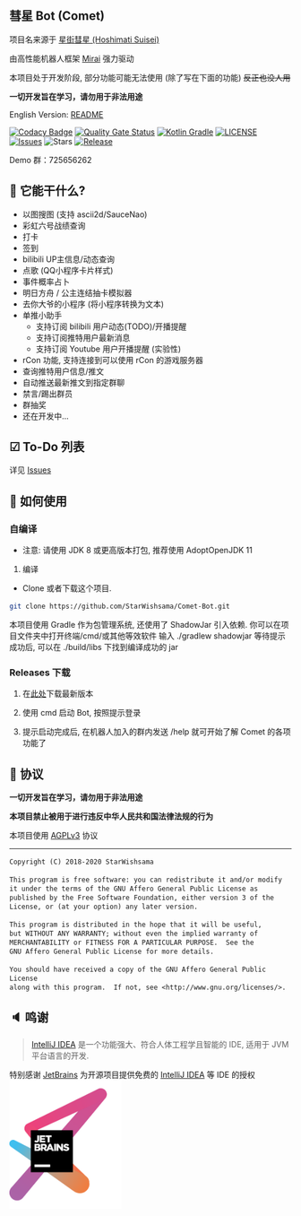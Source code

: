 ## 彗星 Bot (Comet)

项目名来源于 [星街彗星 (Hoshimati Suisei)](https://zh.moegirl.org.cn/%E6%98%9F%E8%A1%97%E5%BD%97%E6%98%9F)

由高性能机器人框架 [Mirai](https://github.com/mamoe/mirai) 强力驱动

本项目处于开发阶段, 部分功能可能无法使用 (除了写在下面的功能) ~~反正也没人用~~

**一切开发旨在学习，请勿用于非法用途**

English Version: [README](https://github.com/StarWishsama/Comet-Bot/blob/mirai/README_en.md)

[![Codacy Badge](https://app.codacy.com/project/badge/Grade/b26348aabf51452195dbc14846accd86)](https://www.codacy.com/manual/StarWishsama/Comet-Bot?utm_source=github.com&amp;utm_medium=referral&amp;utm_content=StarWishsama/Comet-Bot&amp;utm_campaign=Badge_Grade)
[![Quality Gate Status](https://sonarcloud.io/api/project_badges/measure?project=StarWishsama_Nameless-Bot&metric=alert_status)](https://sonarcloud.io/dashboard?id=StarWishsama_Nameless-Bot)
[![Kotlin Gradle](https://github.com/StarWishsama/Comet-Bot/workflows/Kotlin%20Gradle/badge.svg)](https://github.com/StarWishsama/Comet-Bot/actions/)
[![LICENSE](https://img.shields.io/github/license/StarWishsama/Comet-Bot.svg?style=popout)](https://github.com/StarWishsama/Comet-Bot/blob/master/LICENSE)
[![Issues](https://img.shields.io/github/issues/StarWishsama/Comet-Bot.svg?style=popout)](https://github.com/StarWishsama/Comet-Bot/issues)
![Stars](https://img.shields.io/github/stars/starwishsama/Comet-Bot)
[![Release](https://img.shields.io/github/v/release/StarWishSama/Comet-Bot?include_prereleases)](https://github.com/StarWishsama/Comet-Bot/releases)

Demo 群：725656262

## 🎉 它能干什么?
* 以图搜图 (支持 ascii2d/SauceNao)
* 彩虹六号战绩查询
* 打卡
* 签到
* bilibili UP主信息/动态查询
* 点歌 (QQ小程序卡片样式)
* 事件概率占卜
* 明日方舟 / 公主连结抽卡模拟器
* 去你大爷的小程序 (将小程序转换为文本)
* 单推小助手 
  - 支持订阅 bilibili 用户动态(TODO)/开播提醒
  - 支持订阅推特用户最新消息
  - 支持订阅 Youtube 用户开播提醒 (实验性)
* rCon 功能, 支持连接到可以使用 rCon 的游戏服务器
* 查询推特用户信息/推文
* 自动推送最新推文到指定群聊
* 禁言/踢出群员
* 群抽奖
* 还在开发中...

## ☑ To-Do 列表
详见 [Issues](https://github.com/StarWishsama/Comet-Bot/issues)

## 💽 如何使用

### 自编译

- 注意: 请使用 JDK 8 或更高版本打包, 推荐使用 AdoptOpenJDK 11

1. 编译
 * Clone 或者下载这个项目.

 ```bash
 git clone https://github.com/StarWishsama/Comet-Bot.git
 ```
 本项目使用 Gradle 作为包管理系统, 还使用了 ShadowJar 引入依赖.
 你可以在项目文件夹中打开终端/cmd/或其他等效软件 输入 ./gradlew shadowjar
 等待提示成功后, 可以在 ./build/libs 下找到编译成功的 jar

### Releases 下载
1. 在[此处](https://github.com/StarWishsama/Comet-Bot/releases)下载最新版本


2. 使用 cmd 启动 Bot, 按照提示登录
3. 提示启动完成后, 在机器人加入的群内发送 /help 就可开始了解 Comet 的各项功能了

## 📜 协议 
**一切开发旨在学习，请勿用于非法用途**

**本项目禁止被用于进行违反中华人民共和国法律法规的行为**

本项目使用 [AGPLv3](https://github.com/StarWishsama/Comet-Bot/blob/master/LICENSE) 协议

------

    Copyright (C) 2018-2020 StarWishsama
    
    This program is free software: you can redistribute it and/or modify
    it under the terms of the GNU Affero General Public License as
    published by the Free Software Foundation, either version 3 of the
    License, or (at your option) any later version.
    
    This program is distributed in the hope that it will be useful,
    but WITHOUT ANY WARRANTY; without even the implied warranty of
    MERCHANTABILITY or FITNESS FOR A PARTICULAR PURPOSE.  See the
    GNU Affero General Public License for more details.
    
    You should have received a copy of the GNU Affero General Public License
    along with this program.  If not, see <http://www.gnu.org/licenses/>.

## 🔈 鸣谢
> [IntelliJ IDEA](https://zh.wikipedia.org/zh-hans/IntelliJ_IDEA) 是一个功能强大、符合人体工程学且智能的 IDE, 适用于 JVM 平台语言的开发.

特别感谢 [JetBrains](https://www.jetbrains.com/?from=comet-bot) 为开源项目提供免费的 [IntelliJ IDEA](https://www.jetbrains.com/idea/?from=comet-bot) 等 IDE 的授权  
[<img src=".github/jetbrains.png" width="200"/>](https://www.jetbrains.com/?from=comet-bot)

